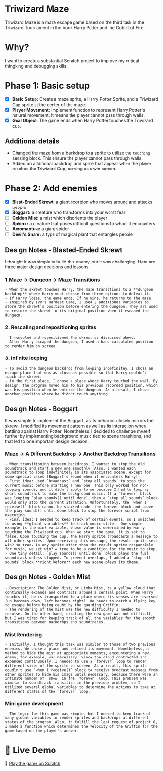 # Triwizard Maze
Triwizard Maze is a maze escape game based on the third task in the Triwizard Tournament in the book Harry Potter and the Goblet of Fire.

# Why?
I want to create a substantial Scratch project to improve my critical thingking and debugging skills.

# Phase 1: Basic setup
- [x] **Basic Setup:** Create a maze sprite, a Harry Potter Sprite, and a Triwizard Cup sprite at the center of the maze.
- [x] **Player Movement:** Implement function to represent Harry Potter's natural movement. It means the player cannot pass through walls.
- [x] **Goal Object:** The game ends when Harry Potter touches the Triwizard cup.

## Additional details
- Changed the maze from a backdrop to a sprite to utilize the `touching` sensing block. This ensure the player cannot pass through walls.
- Added an additional backdrop and sprite that appear when the player reaches the Triwizard Cup, serving as a win screen.

# Phase 2: Add enemies
- [x] **Blast-Ended Skrewt:** a giant scorpion who moves around and attacks people
- [x] **Boggart:** a creature who transforms into your worst fear
- [ ] **Golden Mist:** a mist which disorients the player
- [ ] **Sphinx:** a creature that poses difficult questions to whom it encounters
- [ ] **Acromantula:** a giant spider
- [ ] **Devil's Snare:** a type of magical plant that entangles people

## Design Notes - Blasted-Ended Skrewt
I thought it was simple to build this enemy, but it was challenging. Here are three major design decisions and lessons.

### 1.**Maze -> Dungeon -> Maze Transitions**
    - When the skrewt touches Harry, the maze transitions to a **dungeon backdrop** where Harry must choose from three options to defeat it.
    - If Harry loses, the game ends. If he wins, he returns to the maze.
    - Inspired by Ivy's Hardest Game, I used 2 additional variables to store the skrewt's position before entering the dungeon. They are used to restore the skrewt to its original position when it escaped the dungeon.

### 2. Rescaling and repositioning sprites
    - I rescaled and repositioned the skrewt as discussed above.
    - After Harry escaped the dungeon, I used a hand-calculated position to render him on screen.

### 3. Infinite looping
    - To avoid the dungeon backdrop from looping indefinitey, I chose an escape place that was as close as possible so that Harry couldn't touch the skrewt.
    - In the first place, I chose a place where Harry touched the wall. By design, the program moved him to his previous recorded position, which was his position when he entered the dungeon. As a result, I chose another position where he didn't touch anything.

## Design Notes - Boggart
It was simple to implement the Boggart, as its behavior closely mirrors the skrewt. I modified its movement pattern as well as its interaction when battling against Harry Potter. Nonetheless, I decided to challenge myself further by implementing background music tied to scene transitions, and that led to one important design decision.

### **Maze -> A Different Backdrop -> Another Backdrop Transitions**
    - When transitioning between backdrops, I wanted to stop the old soundtrack and start a new one smoothly. Also, I wanted each soundtrack to loop indefinitely in its associated scene, except for some special cases (Boggart's sound when it encounters Harry).
    - First idea: used `broadcast` and `stop all sounds` to stop the current music before starting a new one. This only worked for non-looping sounds, and it didn't apply to me because I had to loop my short soundtrack to make the background music. If a `forever` block was looping `play sounds() until done`, then a `stop all sounds` block would only stop the current iteration. Unfortunately, the `when I receive()` block cannot be stacked under the forever block and above the play sounds() until done block to stop the forever script from executing.   
    - Final idea: I needed to keep track of certain events, so I switched to using **global variables** to track music state.  One simple example is the win? variable, whose value is determined by Harry touching the Triwizard cup. When we start the game, it is set to false. Upon touching the cup, the Harry sprite broadcasts a message to all other sprites. Upon receiving this message, the result sprite sets win? to true. In any sprite other than the result sprite responsible for music, we set win? = true to be a condition for the music to stop.
    - One tiny detail: `play sounds() until done` block plays the full soundtrack unless stopped. To prevent overlaps, I added a `stop all sounds` block **right before** each new scene plays its theme.

## Design Notes - Golden Mist
    - Description: The Golden Mist, or Limbo Mist, is a yellow cloud that continually expands and contracts around a central point. When Harry touches it, he is transported to a place where his senses are reversed (up becomes down, left becomes right). He needs to catch a flying key to escape before being cauht by the guarding Griffin.
    - The rendering of the mist was the new difficulty I needed to resolve. On the other hand, creating the new game was not difficult, but I was tired for keeping track of all the variables for the smooth transitions between backdrops and soundtracks.

### **Mist Rendering**
    - Initially, I thought this task was similar to those of two previous enemies. We chose a place and defined its movement. Nonetheless, a method to hide the mist at appropriate moments, encountering a new enemy, for example, was necessary. Since the cloud contracted and expanded continuously, I needed to use a `forever` loop to render different sizes of the sprite on screen. As a result, this sprite coudln't use `when I receive()` block to receive brodcast message from other sprites to hide his image until necessary, because there were an infinite number of `show` in the `forever` loop. This problem was similar to soundtrack transition in the previous problem, so I utilized several global variables to determine the actions to take at different states of the `forever` loop.

### **Mini game development**
    - The logic for this game was simple, but I needed to keep track of many global variables to render sprites and backdrops at different states of the program. Also, to fulfill the last request of project 0, I made a function which determines the velocity of the Griffin for the game based on the player's answer.
 

# 🚀 Live Demo

🔗 [Play the game on Scratch](https://scratch.mit.edu/projects/1203579370/)